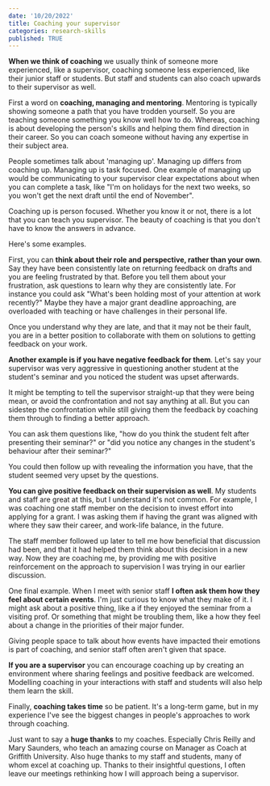 ```yaml
---
date: '10/20/2022'
title: Coaching your supervisor
categories: research-skills
published: TRUE
---
```


**When we think of coaching** we usually think of someone more experienced, like a supervisor, coaching someone less experienced, like their junior staff or students. But staff and students can also coach upwards to their supervisor as well.

First a word on **coaching, managing and mentoring**. Mentoring is typically showing someone a path that you have trodden yourself. So you are teaching someone something you know well how to do. Whereas, coaching is about developing the person's skills and helping them find direction in their career. So you can coach someone without having any expertise in their subject area.

People sometimes talk about 'managing up'. Managing up differs from coaching up. Managing up is task focused. One example of managing up would be communicating to your supervisor clear expectations about when you can complete a task, like "I'm on holidays for the next two weeks, so you won't get the next draft until the end of November".

Coaching up is person focused. Whether you know it or not, there is a lot that you can teach you supervisor. The beauty of coaching is that you don't have to know the answers in advance.

Here's some examples.

First, you can **think about their role and perspective, rather than your own**. Say they have been consistently late on returning feedback on drafts and you are feeling frustrated by that. Before you tell them about your frustration, ask questions to learn why they are consistently late. For instance you could ask "What's been holding most of your attention at work recently?" Maybe they have a major grant deadline approaching, are overloaded with teaching or have challenges in their personal life.

Once you understand why they are late, and that it may not be their fault, you are in a better position to collaborate with them on solutions to getting feedback on your work.

**Another example is if you have negative feedback for them**. Let's say your supervisor was very aggressive in questioning another student at the student's seminar and you noticed the student was upset afterwards.

It might be tempting to tell the supervisor straight-up that they were being mean, or avoid the confrontation and not say anything at all. But you can sidestep the confrontation while still giving them the feedback by coaching them through to finding a better approach.

You can ask them questions like, "how do you think the student felt after presenting their seminar?" or "did you notice any changes in the student's behaviour after their seminar?"

You could then follow up with revealing the information you have, that the student seemed very upset by the questions.

**You can give positive feedback on their supervision as well**. My students and staff are great at this, but I understand it's not common. For example, I was coaching one staff member on the decision to invest effort into applying for a grant. I was asking them if having the grant was aligned with where they saw their career, and work-life balance, in the future.

The staff member followed up later to tell me how beneficial that discussion had been, and that it had helped them think about this decision in a new way. Now they are coaching me, by providing me with positive reinforcement on the approach to supervision I was trying in our earlier discussion.

One final example. When I meet with senior staff **I often ask them how they feel about certain events**. I'm just curious to know what they make of it. I might ask about a positive thing, like a if they enjoyed the seminar from a visiting prof. Or something that might be troubling them, like a how they feel about a change in the priorities of their major funder.

Giving people space to talk about how events have impacted their emotions is part of coaching, and senior staff often aren't given that space.

**If you are a supervisor** you can encourage coaching up by creating an environment where sharing feelings and positive feedback are welcomed. Modelling coaching in your interactions with staff and students will also help them learn the skill.

Finally, **coaching takes time** so be patient. It's a long-term game, but in my experience I've see the biggest changes in people's approaches to work through coaching.

Just want to say a **huge thanks** to my coaches. Especially Chris Reilly and Mary Saunders, who teach an amazing course on Manager as Coach at Griffith University. Also huge thanks to my staff and students, many of whom excel at coaching up. Thanks to their insightful questions, I often leave our meetings rethinking how I will approach being a supervisor.
